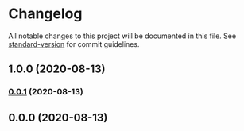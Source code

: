 # Changelog

All notable changes to this project will be documented in this file. See [standard-version](https://github.com/conventional-changelog/standard-version) for commit guidelines.

## 1.0.0 (2020-08-13)

### [0.0.1](https://github.com/cinch-labs/update-identity-service/compare/v0.0.0...v0.0.1) (2020-08-13)

## 0.0.0 (2020-08-13)
